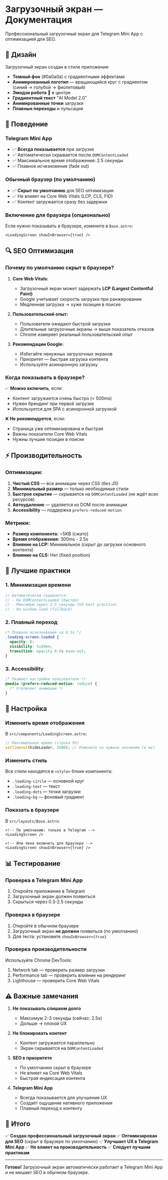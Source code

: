 # Загрузочный экран — Документация

Профессиональный загрузочный экран для Telegram Mini App с оптимизацией для SEO.

## 🎨 Дизайн

Загрузочный экран создан в стиле приложения:
- **Темный фон** (#0a0a0a) с градиентными эффектами
- **Анимированный логотип** — вращающийся круг с градиентом (синий → голубой → фиолетовый)
- **Эмодзи робота** 🤖 в центре
- **Градиентный текст** "AI Model 2.0"
- **Анимированные точки** загрузки
- **Плавные переходы** и пульсация

## 📱 Поведение

### Telegram Mini App
- ✅ **Всегда показывается** при загрузке
- ✅ Автоматически скрывается после `DOMContentLoaded`
- ✅ Максимальное время отображения: 2.5 секунды
- ✅ Плавное исчезновение (fade out)

### Обычный браузер (по умолчанию)
- ✅ **Скрыт по умолчанию** для SEO оптимизации
- ✅ Не влияет на Core Web Vitals (LCP, CLS, FID)
- ✅ Контент загружается сразу без задержки

### Включение для браузера (опционально)
Если нужно показывать в браузере, измените в `Base.astro`:

```astro
<LoadingScreen showInBrowser={true} />
```

## 🔍 SEO Оптимизация

### Почему по умолчанию скрыт в браузере?

1. **Core Web Vitals:**
   - Загрузочный экран может задержать **LCP (Largest Contentful Paint)**
   - Google учитывает скорость загрузки при ранжировании
   - Медленная загрузка → хуже позиции в поиске

2. **Пользовательский опыт:**
   - Пользователи ожидают быстрой загрузки
   - Длительные загрузочные экраны → выше показатель отказов
   - Chrome измеряет реальный пользовательский опыт

3. **Рекомендации Google:**
   - Избегайте ненужных загрузочных экранов
   - Приоритет — быстрая загрузка контента
   - Используйте асинхронную загрузку

### Когда показывать в браузере?

✅ **Можно включить**, если:
- Контент загружается очень быстро (< 500ms)
- Нужен брендинг при первой загрузке
- Используется для SPA с асинхронной загрузкой

❌ **Не рекомендуется**, если:
- Страница уже оптимизирована и быстрая
- Важны показатели Core Web Vitals
- Нужны лучшие позиции в поиске

## ⚡ Производительность

### Оптимизации:

1. **Чистый CSS** — все анимации через CSS (без JS)
2. **Минимальный размер** — только необходимые стили
3. **Быстрое скрытие** — скрывается на `DOMContentLoaded` (не ждёт всех ресурсов)
4. **Автоудаление** — удаляется из DOM после анимации
5. **Accessibility** — поддержка `prefers-reduced-motion`

### Метрики:

- **Размер компонента:** ~5KB (сжато)
- **Время отображения:** 300ms - 2.5s
- **Влияние на LCP:** Минимальное (скрыт до загрузки основного контента)
- **Влияние на CLS:** Нет (fixed position)

## 🎯 Лучшие практики

### 1. Минимизация времени

```javascript
// Автоматически скрывается:
// - На DOMContentLoaded (быстро)
// - Максимум через 2.5 секунды (UX best practice)
// - На window.load (fallback)
```

### 2. Плавный переход

```css
/* Плавное исчезновение за 0.5s */
.loading-screen.loaded {
  opacity: 0;
  visibility: hidden;
  transition: opacity 0.5s ease-out;
}
```

### 3. Accessibility

```css
/* Уважает настройки пользователя */
@media (prefers-reduced-motion: reduce) {
  /* Отключает анимации */
}
```

## 🔧 Настройка

### Изменить время отображения

В `src/components/LoadingScreen.astro`:

```javascript
// Максимальное время (строка 95)
setTimeout(hideLoader, 2500); // Измените на нужное значение (в мс)
```

### Изменить стиль

Все стили находятся в `<style>` блоке компонента:
- `.loading-circle` — основной круг
- `.loading-text` — текст
- `.loading-dots` — точки загрузки
- `.loading-bg` — фоновый градиент

### Показать в браузере

В `src/layouts/Base.astro`:

```astro
<!-- По умолчанию: только в Telegram -->
<LoadingScreen />

<!-- Или явно включить для браузера -->
<LoadingScreen showInBrowser={true} />
```

## 📊 Тестирование

### Проверка в Telegram Mini App

1. Откройте приложение в Telegram
2. Загрузочный экран должен появиться
3. Скрыться через 0.3-2.5 секунды

### Проверка в браузере

1. Откройте в обычном браузере
2. Загрузочный экран **не должен** появиться (по умолчанию)
3. Для теста: установите `showInBrowser={true}`

### Проверка производительности

Используйте Chrome DevTools:
1. Network tab — проверить размер загрузки
2. Performance tab — проверить влияние на рендеринг
3. Lighthouse — проверить Core Web Vitals

## ⚠️ Важные замечания

1. **Не показывать слишком долго**
   - Максимум 2-3 секунды (сейчас: 2.5s)
   - Дольше → плохой UX

2. **Не блокировать контент**
   - Контент загружается параллельно
   - Экран скрывается на `DOMContentLoaded`

3. **SEO в приоритете**
   - По умолчанию скрыт в браузере
   - Не влияет на Core Web Vitals
   - Быстрая индексация контента

4. **Telegram Mini App**
   - Всегда показывается для улучшения UX
   - Создаёт ощущение нативного приложения
   - Плавный переход к контенту

## 🚀 Итого

✅ **Создан профессиональный загрузочный экран**
✅ **Оптимизирован для SEO** (скрыт в браузере по умолчанию)
✅ **Улучшает UX в Telegram Mini App**
✅ **Не влияет на производительность**
✅ **Следует лучшим практикам**

---

**Готово!** Загрузочный экран автоматически работает в Telegram Mini App и не мешает SEO в обычном браузере.

